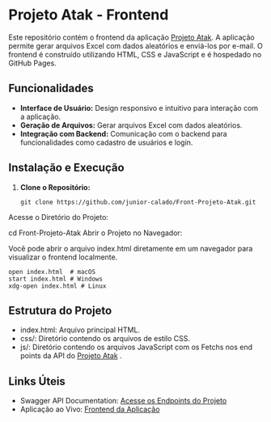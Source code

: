 # Projeto Atak - Frontend

Este repositório contém o frontend da aplicação [Projeto Atak](https://junior-calado.github.io/Projeto-Atak/). A aplicação permite gerar arquivos Excel com dados aleatórios e enviá-los por e-mail. O frontend é construído utilizando HTML, CSS e JavaScript e é hospedado no GitHub Pages.

## Funcionalidades

- **Interface de Usuário:** Design responsivo e intuitivo para interação com a aplicação.
- **Geração de Arquivos:** Gerar arquivos Excel com dados aleatórios.
- **Integração com Backend:** Comunicação com o backend para funcionalidades como cadastro de usuários e login.

## Instalação e Execução

1. **Clone o Repositório:**

   ```
   git clone https://github.com/junior-calado/Front-Projeto-Atak.git
   ```
   
Acesse o Diretório do Projeto:

cd Front-Projeto-Atak
Abrir o Projeto no Navegador:

Você pode abrir o arquivo index.html diretamente em um navegador para visualizar o frontend localmente.

```
open index.html  # macOS
start index.html # Windows
xdg-open index.html # Linux

```

## Estrutura do Projeto
 - index.html: Arquivo principal HTML.
 - css/: Diretório contendo os arquivos de estilo CSS.
 - js/: Diretório contendo os arquivos JavaScript com os Fetchs nos end points da API do [Projeto Atak]([https://projeto-atak-production.up.railway.app/swagger/index.html) .

## Links Úteis
 - Swagger API Documentation: [Acesse os Endpoints do Projeto](https://projeto-atak-production.up.railway.app/swagger/index.html)
 - Aplicação ao Vivo: [Frontend da Aplicação](https://junior-calado.github.io/Front-Projeto-Atak/)
